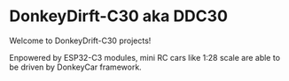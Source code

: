 # DonkeyDirft-C30 aka DDC30
Welcome to DonkeyDrift-C30 projects!

Enpowered by ESP32-C3 modules, mini RC cars like 1:28 scale are able to be driven by DonkeyCar framework.

